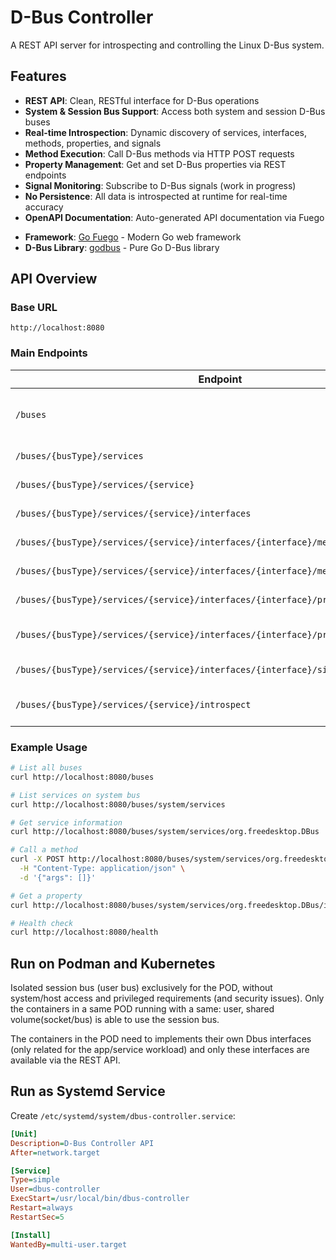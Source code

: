 # D-Bus Controller

A REST API server for introspecting and controlling the Linux D-Bus system.

## Features

- **REST API**: Clean, RESTful interface for D-Bus operations
- **System & Session Bus Support**: Access both system and session D-Bus buses
- **Real-time Introspection**: Dynamic discovery of services, interfaces, methods, properties, and signals
- **Method Execution**: Call D-Bus methods via HTTP POST requests
- **Property Management**: Get and set D-Bus properties via REST endpoints
- **Signal Monitoring**: Subscribe to D-Bus signals (work in progress)
- **No Persistence**: All data is introspected at runtime for real-time accuracy
- **OpenAPI Documentation**: Auto-generated API documentation via Fuego
>
- **Framework**: [Go Fuego](https://github.com/go-fuego/fuego) - Modern Go web framework
- **D-Bus Library**: [godbus](https://github.com/godbus/dbus) - Pure Go D-Bus library

## API Overview

### Base URL
```
http://localhost:8080
```

### Main Endpoints

| Endpoint | Method | Description |
|----------|--------|-------------|
| `/buses` | GET | List available buses (system, session) |
| `/buses/{busType}/services` | GET | List services on a bus |
| `/buses/{busType}/services/{service}` | GET | Get service information |
| `/buses/{busType}/services/{service}/interfaces` | GET | List service interfaces |
| `/buses/{busType}/services/{service}/interfaces/{interface}/methods` | GET | List interface methods |
| `/buses/{busType}/services/{service}/interfaces/{interface}/methods/{method}/call` | POST | Call a method |
| `/buses/{busType}/services/{service}/interfaces/{interface}/properties` | GET | List interface properties |
| `/buses/{busType}/services/{service}/interfaces/{interface}/properties/{property}` | GET/PUT | Get/Set property value |
| `/buses/{busType}/services/{service}/interfaces/{interface}/signals` | GET | List interface signals |
| `/buses/{busType}/services/{service}/introspect` | GET | Get service introspection XML |

### Example Usage

```bash
# List all buses
curl http://localhost:8080/buses

# List services on system bus
curl http://localhost:8080/buses/system/services

# Get service information
curl http://localhost:8080/buses/system/services/org.freedesktop.DBus

# Call a method
curl -X POST http://localhost:8080/buses/system/services/org.freedesktop.DBus/interfaces/org.freedesktop.DBus/methods/Hello/call \
  -H "Content-Type: application/json" \
  -d '{"args": []}'

# Get a property
curl http://localhost:8080/buses/system/services/org.freedesktop.DBus/interfaces/org.freedesktop.DBus/properties/Features

# Health check
curl http://localhost:8080/health
```

## Run on Podman and Kubernetes

Isolated session bus (user bus) exclusively for the POD, without system/host access and privileged requirements (and security issues).
Only the containers in a same POD running with a same: user, shared volume(socket/bus) is able to use the session bus.

The containers in the POD need to implements their own Dbus interfaces (only related for the app/service workload) and only these interfaces are available via the REST API.

## Run as Systemd Service

Create `/etc/systemd/system/dbus-controller.service`:

```ini
[Unit]
Description=D-Bus Controller API
After=network.target

[Service]
Type=simple
User=dbus-controller
ExecStart=/usr/local/bin/dbus-controller
Restart=always
RestartSec=5

[Install]
WantedBy=multi-user.target
```
